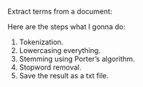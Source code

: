 Extract terms from a document:

Here are the steps what I gonna do:
1. Tokenization.
2. Lowercasing everything.
3. Stemming using Porter’s algorithm.
4. Stopword removal.
5. Save the result as a txt file.
